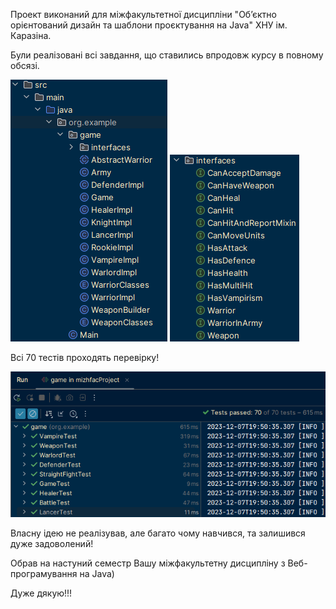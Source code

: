 Проект виконаний для міжфакультетної дисципліни "Об’єктно орієнтований дизайн та шаблони проєктування на Java" ХНУ ім. Каразіна.

Були реалізовані всі завдання, що ставились впродовж курсу в повному обсязі.

![img_1.png](img_1.png)  ![img_2.png](img_2.png)

Всі 70 тестів проходять перевірку! 

![img.png](img.png)

Власну ідею не реалізував, але багато чому навчився, та залишився дуже задоволений!

Обрав на настуний семестр Вашу міжфакультетну дисципліну з Веб-програмування на Java)

Дуже дякую!!!